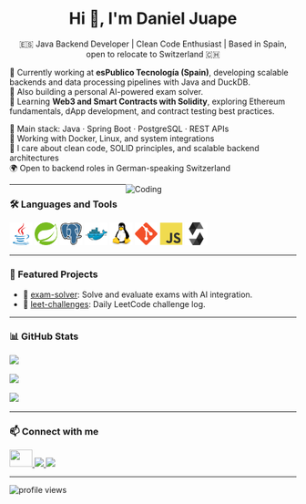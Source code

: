 <h1 align="center">Hi 👋, I'm Daniel Juape</h1>

<p align="center">
  🇪🇸 Java Backend Developer | Clean Code Enthusiast | Based in Spain, open to relocate to Switzerland 🇨🇭  
</p>

🌱 Currently working at **esPublico Tecnología (Spain)**, developing scalable backends and data processing pipelines with Java and DuckDB.  
🚀 Also building a personal AI-powered exam solver.  
🧠 Learning **Web3 and Smart Contracts with Solidity**, exploring Ethereum fundamentals, dApp development, and contract testing best practices.

🧰 Main stack: Java · Spring Boot · PostgreSQL · REST APIs  
🐧 Working with Docker, Linux, and system integrations  
🧼 I care about clean code, SOLID principles, and scalable backend architectures  
🌍 Open to backend roles in German-speaking Switzerland

<img align="right" alt="Coding" width="300" src="https://i.pinimg.com/originals/81/17/8b/81178b47a8598f0c81c4799f2cdd4057.gif">

---

### 🛠 Languages and Tools

<p align="left">
  <img src="https://raw.githubusercontent.com/devicons/devicon/master/icons/java/java-original.svg" width="40" height="40"/>
  <img src="https://raw.githubusercontent.com/devicons/devicon/master/icons/spring/spring-original.svg" width="40" height="40"/>
  <img src="https://raw.githubusercontent.com/devicons/devicon/master/icons/postgresql/postgresql-original.svg" width="40" height="40"/>
  <img src="https://raw.githubusercontent.com/devicons/devicon/master/icons/docker/docker-original.svg" width="40" height="40"/>
  <img src="https://raw.githubusercontent.com/devicons/devicon/master/icons/linux/linux-original.svg" width="40" height="40"/>
  <img src="https://raw.githubusercontent.com/devicons/devicon/master/icons/git/git-original.svg" width="40" height="40"/>
  <img src="https://raw.githubusercontent.com/devicons/devicon/master/icons/javascript/javascript-original.svg" width="40" height="40"/>
  <img src="https://raw.githubusercontent.com/devicons/devicon/master/icons/solidity/solidity-original.svg" width="40" height="40"/>
</p>

---

### 📂 Featured Projects

- 🧪 [exam-solver](https://github.com/dajuape/exam-solver): Solve and evaluate exams with AI integration.  
- 🧵 [leet-challenges](https://github.com/dajuape/leet-code): Daily LeetCode challenge log.  


---

### 📊 GitHub Stats

<p>
  <img src="https://github-readme-stats.vercel.app/api/top-langs/?username=dajuape&layout=compact&theme=dark" />
</p>
<p>
  <img src="https://github-readme-stats.vercel.app/api?username=dajuape&show_icons=true&theme=dark" />
</p>
<p>
  <img src="https://github-readme-streak-stats.herokuapp.com?user=dajuape&theme=dark" />
</p>

---

### 📫 Connect with me

<p align="left">
  <a href="https://www.linkedin.com/in/danieljuape" target="blank">
    <img src="https://raw.githubusercontent.com/rahuldkjain/github-profile-readme-generator/master/src/images/icons/Social/linked-in-alt.svg" height="30" width="40" />
  </a>
  <a href="mailto:danieljuape@gmail.com" target="blank">
    <img src="https://img.shields.io/badge/Gmail-danieljuape@gmail.com-red?style=flat&logo=gmail" />
  </a>
  <a href="https://calendly.com/daniel-juape/30min" target="blank">
    <img src="https://img.shields.io/badge/Schedule%20a%20Call-Calendly-blue?style=flat&logo=calendar" />
  </a>
</p>

---

<p align="left">
  <img src="https://komarev.com/ghpvc/?username=dajuape&label=Profile%20views&color=0e75b6&style=flat" alt="profile views" />
</p>
